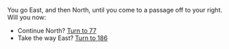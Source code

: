 You go East, and then North, until you
come to a passage off to your right. Will you
now:

- Continue North? [Turn to 77](77)
- Take the way East? [Turn to 186](186)

